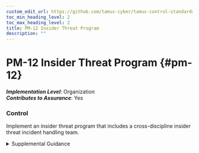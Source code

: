 ```yaml
---
custom_edit_url: https://github.com/tamus-cyber/tamus-control-standards/tree/main/content/tamus.edu/TAMUS_profile.xml
toc_min_heading_level: 2
toc_max_heading_level: 2
title: PM-12 Insider Threat Program
description: ""
---
```


# PM-12 Insider Threat Program {#pm-12}

_**Implementation Level**_: Organization\
_**Contributes to Assurance**_: Yes

### Control

Implement an insider threat program that includes a cross-discipline insider threat incident handling team.

<details>
  <summary>Supplemental Guidance</summary>

Organizations that handle classified information are required, under Executive Order 13587 <a xmlns="http://csrc.nist.gov/ns/oscal/1.0" href="#0af071a6-cf8e-48ee-8c82-fe91efa20f94">EO 13587</a> and the National Insider Threat Policy <a xmlns="http://csrc.nist.gov/ns/oscal/1.0" href="#06d74ea9-2178-449c-a9c5-b2980f804ac8">ODNI NITP</a> , to establish insider threat programs. The same standards and guidelines that apply to insider threat programs in classified environments can also be employed effectively to improve the security of controlled unclassified and other information in non-national security systems. Insider threat programs include controls to detect and prevent malicious insider activity through the centralized integration and analysis of both technical and nontechnical information to identify potential insider threat concerns. A senior official is designated by the department or agency head as the responsible individual to implement and provide oversight for the program. In addition to the centralized integration and analysis capability, insider threat programs require organizations to prepare department or agency insider threat policies and implementation plans, conduct host-based user monitoring of individual employee activities on government-owned classified computers, provide insider threat awareness training to employees, receive access to information from offices in the department or agency for insider threat analysis, and conduct self-assessments of department or agency insider threat posture.

</details>


